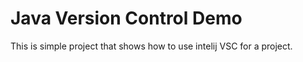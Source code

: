 # Java Version Control Demo

This is simple project that shows how to use intelij VSC for a project.